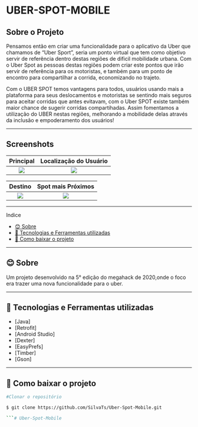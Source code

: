 # UBER-SPOT-MOBILE

## Sobre o Projeto
Pensamos então em criar uma funcionalidade para o aplicativo da Uber que chamamos de “Uber Sport”, seria um ponto virtual que tem como objetivo servir de referência dentro destas regiões de dificil mobilidade urbana. Com o Uber Spot as pessoas destas regiões podem criar este pontos que irão servir de referência para os motoristas, e também para um ponto de encontro para compartilhar a corrida, economizando no trajeto. 

Com o UBER SPOT temos vantagens para todos, usuários usando mais a plataforma para seus deslocamentos e motoristas se sentindo mais seguros para aceitar corridas que antes evitavam, com o Uber SPOT existe também maior chance de sugerir corridas compartihadas. Assim fomentamos a utilização do UBER nestas regiões, melhorando a mobilidade delas através da inclusão e empoderamento dos usuários!

<hr/>


## Screenshots
Principal                                                                                                          | Localização do Usuário                                                                                           |
:-----------------------------------------------------------------------------------------------------------------:|:----------------------------------------------------------------------------------------------------------------:|
<img src="https://user-images.githubusercontent.com/47439833/99196744-bca3db00-2764-11eb-97bf-b3be58bf778d.png"/>  |<img src="https://user-images.githubusercontent.com/47439833/99197278-ec081700-2767-11eb-93dd-d7121b8c633b.png"/>                                                                                                                                                                                                                                                                                                                                                    |

Destino                                                                                                            | Spot mais Próximos                                                                                               |
:-----------------------------------------------------------------------------------------------------------------:|:----------------------------------------------------------------------------------------------------------------:|
<img src="https://user-images.githubusercontent.com/47439833/99196760-cdece780-2764-11eb-8e45-716dcb11cacc.png"/>  |<img src="https://user-images.githubusercontent.com/47439833/99196764-d04f4180-2764-11eb-892e-d0b4eab76efd.png"/>  

---
Indice
- [😊 Sobre](#-sobre)
- [🚀 Tecnologias e Ferramentas utilizadas](#-tecnologias-e-ferramentas-utilizadas)
- [📑 Como baixar o projeto](#-como-baixar-o-projeto)

---

## 😊 Sobre
Um projeto desenvolvido na 5° edição do megahack de 2020,onde o foco era trazer uma nova funcionalidade para o uber.

---

## 🚀 Tecnologias e Ferramentas utilizadas

- [Java]
- [Retrofit]
- [Android Studio]
- [Dexter]
- [EasyPrefs]
- [Timber]
- [Gson]
  
---

## 📑 Como baixar o projeto

  ```bash
  #Clonar o repositório

  $ git clone https://github.com/SilvaTs/Uber-Spot-Mobile.git

  ```# Uber-Spot-Mobile